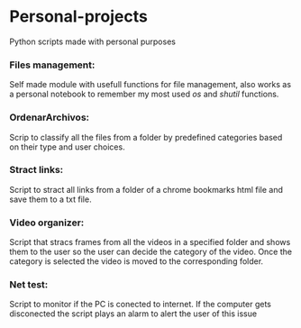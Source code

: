 # Personal-projects
Python scripts made with personal purposes

### Files management:
Self made module with usefull functions for file management, also works as a personal notebook to remember my most used *os* and *shutil* functions.

### OrdenarArchivos:
Scrip to classify all the files from a folder by predefined categories based on their type and user choices. 

### Stract links:
Script to stract all links from a folder of a chrome bookmarks html file and save them to a txt file.

### Video organizer:
Script that stracs frames from all the videos in a specified folder and shows them to the user so the user can decide the category of the video. Once the category is selected the video is moved to the corresponding folder.

### Net test:
Script to monitor if the PC is conected to internet. If the computer gets disconected the script plays an alarm to alert the user of this issue
